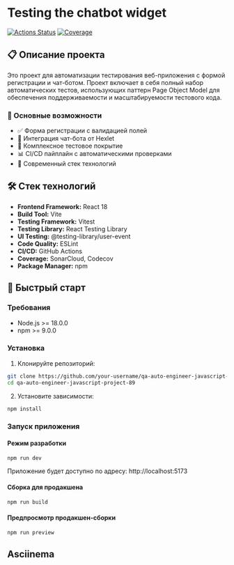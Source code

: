 # Testing the chatbot widget

[![Actions Status](https://github.com/ElenaKazakova124/qa-auto-engineer-javascript-project-89/actions/workflows/hexlet-check.yml/badge.svg)](https://github.com/ElenaKazakova124/qa-auto-engineer-javascript-project-89/actions)
[![Coverage](https://sonarcloud.io/api/project_badges/measure?project=ElenaKazakova124_qa-auto-engineer-javascript-project-89&metric=coverage)](https://sonarcloud.io/summary/new_code?id=ElenaKazakova124_qa-auto-engineer-javascript-project-89)

## 📋 Описание проекта

Это проект для автоматизации тестирования веб-приложения с формой регистрации и чат-ботом. Проект включает в себя полный набор автоматических тестов, использующих паттерн Page Object Model для обеспечения поддерживаемости и масштабируемости тестового кода.

### 🎯 Основные возможности

- ✅ Форма регистрации с валидацией полей
- 💬 Интеграция чат-бота от Hexlet
- 🧪 Комплексное тестовое покрытие
- 📊 CI/CD пайплайн с автоматическими проверками
- 🎨 Современный стек технологий

## 🛠 Стек технологий

- **Frontend Framework:** React 18
- **Build Tool:** Vite
- **Testing Framework:** Vitest
- **Testing Library:** React Testing Library
- **UI Testing:** @testing-library/user-event
- **Code Quality:** ESLint
- **CI/CD:** GitHub Actions
- **Coverage:** SonarCloud, Codecov
- **Package Manager:** npm

## 🚀 Быстрый старт

### Требования

- Node.js >= 18.0.0
- npm >= 9.0.0

### Установка

1. Клонируйте репозиторий:
```bash
git clone https://github.com/your-username/qa-auto-engineer-javascript-project-89.git
cd qa-auto-engineer-javascript-project-89
```

2. Установите зависимости:
```bash
npm install
```

### Запуск приложения

#### Режим разработки
```bash
npm run dev
```
Приложение будет доступно по адресу: http://localhost:5173

#### Сборка для продакшена
```bash
npm run build
```

#### Предпросмотр продакшен-сборки
```bash
npm run preview
```

## Asciinema

